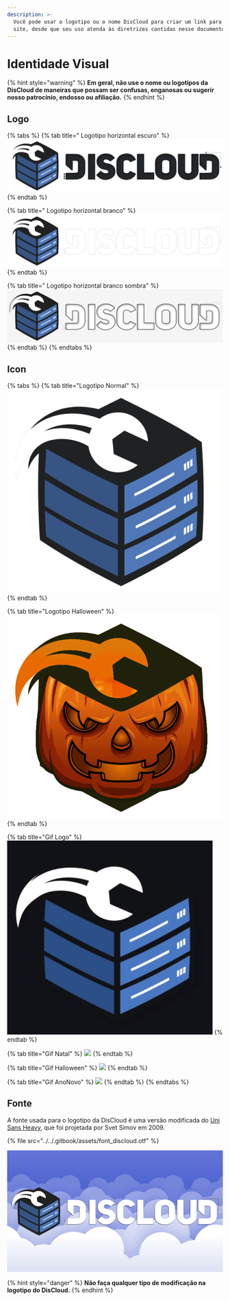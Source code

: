 ```yaml
---
description: >-
  Você pode usar o logotipo ou o nome DisCloud para criar um link para nosso
  site, desde que seu uso atenda às diretrizes contidas nesse documento.
---
```


# Identidade Visual

{% hint style="warning" %}
**Em geral, não use o nome ou logotipos da DisCloud de maneiras que possam ser confusas, enganosas ou sugerir nosso patrocínio, endosso ou afiliação.**
{% endhint %}

## Logo

{% tabs %}
{% tab title=" Logotipo horizontal escuro" %}
![](../../.gitbook/assets/spoiler_discloud_dark.png)
{% endtab %}

{% tab title=" Logotipo horizontal branco" %}
![](../../.gitbook/assets/spoiler_discloud_branco.png)
{% endtab %}

{% tab title=" Logotipo horizontal branco sombra" %}
![](../../.gitbook/assets/discloud2%20%281%29%20%281%29.png)
{% endtab %}
{% endtabs %}

## Icon

{% tabs %}
{% tab title="Logotipo Normal" %}
![](../../.gitbook/assets/discloudlogo%20%281%29.png)
{% endtab %}

{% tab title="Logotipo Halloween" %}
![](../../.gitbook/assets/discloudhalloween.png)
{% endtab %}

{% tab title="Gif Logo" %}
![](../../.gitbook/assets/icongif%20%281%29%20%281%29%20%281%29.gif)
{% endtab %}

{% tab title="Gif Natal" %}
![](../../.gitbook/assets/natal.gif)
{% endtab %}

{% tab title="Gif Halloween" %}
![](../../.gitbook/assets/gif1.gif)
{% endtab %}

{% tab title="Gif AnoNovo" %}
![](../../.gitbook/assets/ww-1-.gif)
{% endtab %}
{% endtabs %}

## Fonte

A fonte usada para o logotipo da DisCloud é uma versão modificada do [Uni Sans Heavy](https://www.myfonts.com/fonts/font-fabric/uni-sans/), que foi projetada por Svet Simov em 2009.

{% file src="../../.gitbook/assets/font\_discloud.otf" %}

![](../../.gitbook/assets/discloud-background%20%281%29%20%281%29.png)

{% hint style="danger" %}
**Não faça qualquer tipo de modificação na logotipo do DisCloud.**
{% endhint %}

